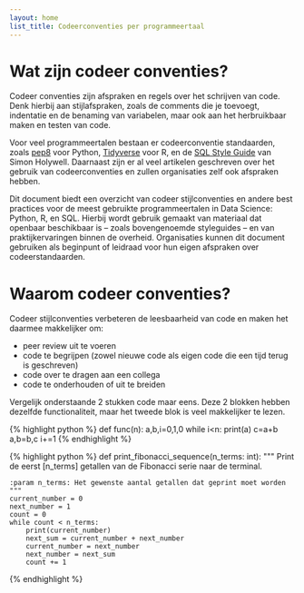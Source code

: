 ```yaml
---
layout: home
list_title: Codeerconventies per programmeertaal
---
```


# Wat zijn codeer conventies?
Codeer conventies zijn afspraken en regels over het schrijven van code. Denk hierbij aan 
stijlafspraken, zoals de comments die je toevoegt, indentatie en de benaming van variabelen, maar ook aan het 
herbruikbaar maken en testen van code.  

Voor veel programmeertalen bestaan er codeerconventie standaarden, zoals [pep8](https://peps.python.org/pep-0008/) 
voor Python, [Tidyverse](https://style.tidyverse.org/) voor R, en de 
[SQL Style Guide](https://www.sqlstyle.guide/) van Simon Holywell. Daarnaast zijn er al veel artikelen geschreven
over het gebruik van codeerconventies en zullen organisaties zelf ook afspraken hebben. 

Dit document biedt een overzicht van codeer stijlconventies en andere best practices voor de meest gebruikte programmeertalen 
in Data Science: Python, R, en SQL. Hierbij wordt gebruik gemaakt van materiaal dat openbaar beschikbaar is – zoals 
bovengenoemde styleguides – en van praktijkervaringen binnen de overheid. 
Organisaties kunnen dit document gebruiken als beginpunt of leidraad voor hun eigen afspraken over codeerstandaarden.


# Waarom codeer conventies?

Codeer stijlconventies verbeteren de leesbaarheid van code en maken het daarmee makkelijker om:  
- peer review uit te voeren  
- code te begrijpen (zowel nieuwe code als eigen code die een tijd terug is geschreven)  
- code over te dragen aan een collega
- code te onderhouden of uit te breiden


Vergelijk onderstaande 2 stukken code maar eens. Deze 2 blokken hebben dezelfde functionaliteit, maar het tweede
blok is veel makkelijker te lezen.

{% highlight python %}
def func(n):
    a,b,i=0,1,0
    while i<n:
        print(a)
        c=a+b
        a,b=b,c
        i+=1
{% endhighlight %}


{% highlight python %}
def print_fibonacci_sequence(n_terms: int):
    """
    Print de eerst [n_terms] getallen van de Fibonacci serie naar de terminal.

    :param n_terms: Het gewenste aantal getallen dat geprint moet worden
    """
    current_number = 0
    next_number = 1
    count = 0
    while count < n_terms:
        print(current_number)
        next_sum = current_number + next_number
        current_number = next_number
        next_number = next_sum
        count += 1
{% endhighlight %}
